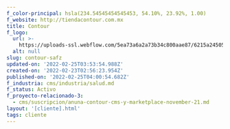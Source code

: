 ```yaml
---
f_color-principal: hsla(234.54545454545453, 54.10%, 23.92%, 1.00)
f_website: http://tiendacontour.com.mx
title: Contour
f_logo:
  url: >-
    https://uploads-ssl.webflow.com/5ea73a6a2a73b34c800aae87/6215a2450527b93286f8dd6b_LOGO-AZUL-PNG.png
  alt: null
slug: contour-safz
updated-on: '2022-02-25T03:53:54.988Z'
created-on: '2022-02-23T02:56:23.954Z'
published-on: '2022-02-25T04:00:54.682Z'
f_industria: cms/industria/salud.md
f_status: Activo
f_proyecto-relacionado-3:
  - cms/suscripcion/anuna-contour-cms-y-marketplace-november-21.md
layout: '[cliente].html'
tags: cliente
---
```



